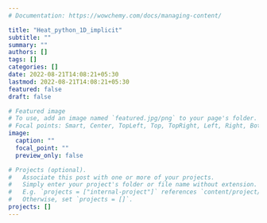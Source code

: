 ```yaml
---
# Documentation: https://wowchemy.com/docs/managing-content/

title: "Heat_python_1D_implicit"
subtitle: ""
summary: ""
authors: []
tags: []
categories: []
date: 2022-08-21T14:08:21+05:30
lastmod: 2022-08-21T14:08:21+05:30
featured: false
draft: false

# Featured image
# To use, add an image named `featured.jpg/png` to your page's folder.
# Focal points: Smart, Center, TopLeft, Top, TopRight, Left, Right, BottomLeft, Bottom, BottomRight.
image:
  caption: ""
  focal_point: ""
  preview_only: false

# Projects (optional).
#   Associate this post with one or more of your projects.
#   Simply enter your project's folder or file name without extension.
#   E.g. `projects = ["internal-project"]` references `content/project/deep-learning/index.md`.
#   Otherwise, set `projects = []`.
projects: []
---
```

